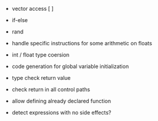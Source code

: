 - vector access [ ]
- if-else
- rand
- handle specific instructions for some arithmetic on floats
- int / float type coersion

- code generation for global variable initialization

- type check return value
- check return in all control paths
- allow defining already declared function

- detect expressions with no side effects?

